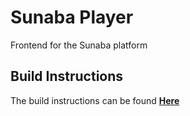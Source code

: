 # Sunaba Player

Frontend for the Sunaba platform 

## Build Instructions

The build instructions can be found **[Here](https://docs.sunaba.gg/contributing/compile-player/)**